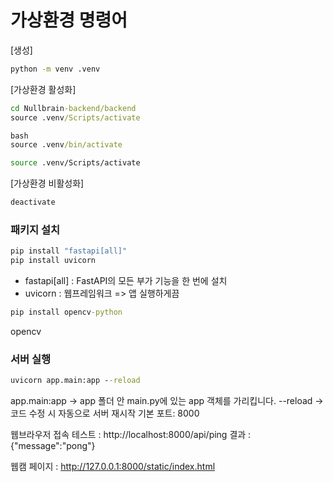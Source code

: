 # 가상환경 명령어

[생성]
```cmd
python -m venv .venv
```

[가상환경 활성화]
```cmd
cd Nullbrain-backend/backend
source .venv/Scripts/activate

bash
source .venv/bin/activate
```
```bash
source .venv/Scripts/activate
```

[가상환경 비활성화]
```cmd
deactivate
```

### 패키지 설치
```cmd
pip install "fastapi[all]"
pip install uvicorn
```
- fastapi[all] : FastAPI의 모든 부가 기능을 한 번에 설치
- uvicorn : 웹프레임워크 => 앱 실행하게끔

```cmd
pip install opencv-python
```
opencv



### 서버 실행
```cmd
uvicorn app.main:app --reload
```

app.main:app → app 폴더 안 main.py에 있는 app 객체를 가리킵니다.
--reload → 코드 수정 시 자동으로 서버 재시작
기본 포트: 8000


웹브라우저 접속 테스트 : http://localhost:8000/api/ping
결과 : {"message":"pong"}


웹캠 페이지 : http://127.0.0.1:8000/static/index.html
